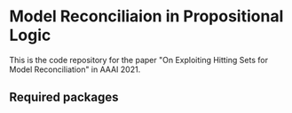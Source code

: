 # Model Reconciliaion in Propositional Logic
This is the code repository for the paper "On Exploiting Hitting Sets for Model Reconciliation" in AAAI 2021.


## Required packages
